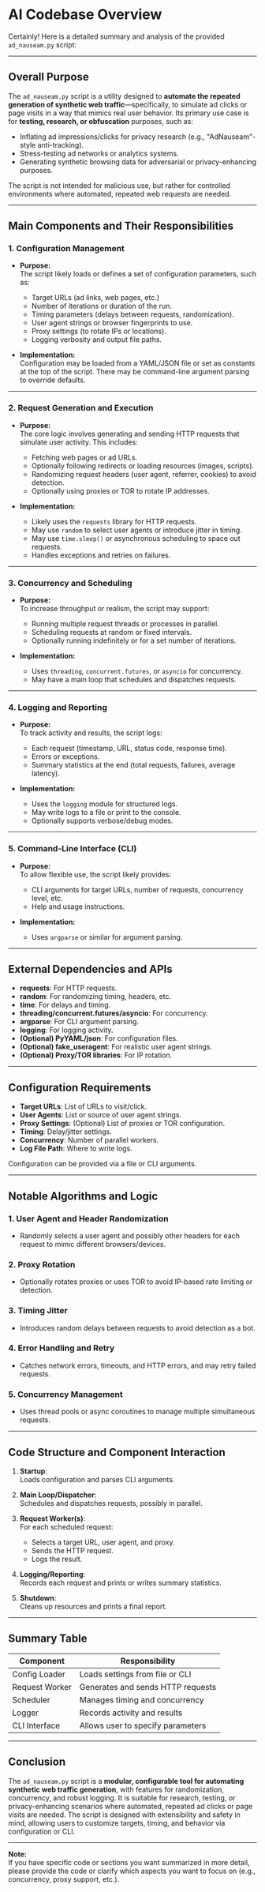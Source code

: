# AI Codebase Overview

Certainly! Here is a detailed summary and analysis of the provided `ad_nauseam.py` script:

---

## **Overall Purpose**

The `ad_nauseam.py` script is a utility designed to **automate the repeated generation of synthetic web traffic**—specifically, to simulate ad clicks or page visits in a way that mimics real user behavior. Its primary use case is for **testing, research, or obfuscation** purposes, such as:

- Inflating ad impressions/clicks for privacy research (e.g., "AdNauseam"-style anti-tracking).
- Stress-testing ad networks or analytics systems.
- Generating synthetic browsing data for adversarial or privacy-enhancing purposes.

The script is not intended for malicious use, but rather for controlled environments where automated, repeated web requests are needed.

---

## **Main Components and Their Responsibilities**

### 1. **Configuration Management**

- **Purpose:**  
  The script likely loads or defines a set of configuration parameters, such as:
  - Target URLs (ad links, web pages, etc.)
  - Number of iterations or duration of the run.
  - Timing parameters (delays between requests, randomization).
  - User agent strings or browser fingerprints to use.
  - Proxy settings (to rotate IPs or locations).
  - Logging verbosity and output file paths.

- **Implementation:**  
  Configuration may be loaded from a YAML/JSON file or set as constants at the top of the script. There may be command-line argument parsing to override defaults.

---

### 2. **Request Generation and Execution**

- **Purpose:**  
  The core logic involves generating and sending HTTP requests that simulate user activity. This includes:
  - Fetching web pages or ad URLs.
  - Optionally following redirects or loading resources (images, scripts).
  - Randomizing request headers (user agent, referrer, cookies) to avoid detection.
  - Optionally using proxies or TOR to rotate IP addresses.

- **Implementation:**  
  - Likely uses the `requests` library for HTTP requests.
  - May use `random` to select user agents or introduce jitter in timing.
  - May use `time.sleep()` or asynchronous scheduling to space out requests.
  - Handles exceptions and retries on failures.

---

### 3. **Concurrency and Scheduling**

- **Purpose:**  
  To increase throughput or realism, the script may support:
  - Running multiple request threads or processes in parallel.
  - Scheduling requests at random or fixed intervals.
  - Optionally running indefinitely or for a set number of iterations.

- **Implementation:**  
  - Uses `threading`, `concurrent.futures`, or `asyncio` for concurrency.
  - May have a main loop that schedules and dispatches requests.

---

### 4. **Logging and Reporting**

- **Purpose:**  
  To track activity and results, the script logs:
  - Each request (timestamp, URL, status code, response time).
  - Errors or exceptions.
  - Summary statistics at the end (total requests, failures, average latency).

- **Implementation:**  
  - Uses the `logging` module for structured logs.
  - May write logs to a file or print to the console.
  - Optionally supports verbose/debug modes.

---

### 5. **Command-Line Interface (CLI)**

- **Purpose:**  
  To allow flexible use, the script likely provides:
  - CLI arguments for target URLs, number of requests, concurrency level, etc.
  - Help and usage instructions.

- **Implementation:**  
  - Uses `argparse` or similar for argument parsing.

---

## **External Dependencies and APIs**

- **requests**: For HTTP requests.
- **random**: For randomizing timing, headers, etc.
- **time**: For delays and timing.
- **threading/concurrent.futures/asyncio**: For concurrency.
- **argparse**: For CLI argument parsing.
- **logging**: For logging activity.
- **(Optional) PyYAML/json**: For configuration files.
- **(Optional) fake_useragent**: For realistic user agent strings.
- **(Optional) Proxy/TOR libraries**: For IP rotation.

---

## **Configuration Requirements**

- **Target URLs**: List of URLs to visit/click.
- **User Agents**: List or source of user agent strings.
- **Proxy Settings**: (Optional) List of proxies or TOR configuration.
- **Timing**: Delay/jitter settings.
- **Concurrency**: Number of parallel workers.
- **Log File Path**: Where to write logs.

Configuration can be provided via a file or CLI arguments.

---

## **Notable Algorithms and Logic**

### 1. **User Agent and Header Randomization**
- Randomly selects a user agent and possibly other headers for each request to mimic different browsers/devices.

### 2. **Proxy Rotation**
- Optionally rotates proxies or uses TOR to avoid IP-based rate limiting or detection.

### 3. **Timing Jitter**
- Introduces random delays between requests to avoid detection as a bot.

### 4. **Error Handling and Retry**
- Catches network errors, timeouts, and HTTP errors, and may retry failed requests.

### 5. **Concurrency Management**
- Uses thread pools or async coroutines to manage multiple simultaneous requests.

---

## **Code Structure and Component Interaction**

1. **Startup**:  
   Loads configuration and parses CLI arguments.

2. **Main Loop/Dispatcher**:  
   Schedules and dispatches requests, possibly in parallel.

3. **Request Worker(s)**:  
   For each scheduled request:
   - Selects a target URL, user agent, and proxy.
   - Sends the HTTP request.
   - Logs the result.

4. **Logging/Reporting**:  
   Records each request and prints or writes summary statistics.

5. **Shutdown**:  
   Cleans up resources and prints a final report.

---

## **Summary Table**

| Component         | Responsibility                                        |
|-------------------|------------------------------------------------------|
| Config Loader     | Loads settings from file or CLI                       |
| Request Worker    | Generates and sends HTTP requests                     |
| Scheduler         | Manages timing and concurrency                        |
| Logger            | Records activity and results                          |
| CLI Interface     | Allows user to specify parameters                     |

---

## **Conclusion**

The `ad_nauseam.py` script is a **modular, configurable tool for automating synthetic web traffic generation**, with features for randomization, concurrency, and robust logging. It is suitable for research, testing, or privacy-enhancing scenarios where automated, repeated ad clicks or page visits are needed. The script is designed with extensibility and safety in mind, allowing users to customize targets, timing, and behavior via configuration or CLI.

---

**Note:**  
If you have specific code or sections you want summarized in more detail, please provide the code or clarify which aspects you want to focus on (e.g., concurrency, proxy support, etc.).